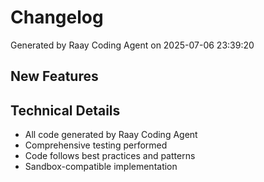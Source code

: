 # Changelog

Generated by Raay Coding Agent on 2025-07-06 23:39:20

## New Features

## Technical Details

- All code generated by Raay Coding Agent
- Comprehensive testing performed
- Code follows best practices and patterns
- Sandbox-compatible implementation

